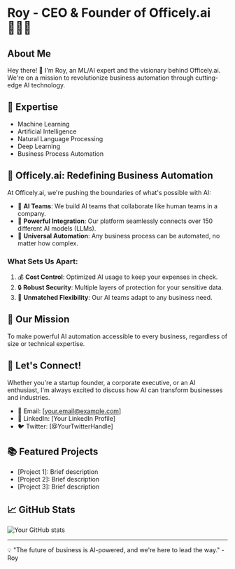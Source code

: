 # Roy - CEO & Founder of Officely.ai 👨‍💼🚀

## About Me
Hey there! 👋 I'm Roy, an ML/AI expert and the visionary behind Officely.ai. We're on a mission to revolutionize business automation through cutting-edge AI technology.

## 🧠 Expertise
- Machine Learning
- Artificial Intelligence
- Natural Language Processing
- Deep Learning
- Business Process Automation

## 🚀 Officely.ai: Redefining Business Automation

At Officely.ai, we're pushing the boundaries of what's possible with AI:

- 🤖 **AI Teams**: We build AI teams that collaborate like human teams in a company.
- 🔗 **Powerful Integration**: Our platform seamlessly connects over 150 different AI models (LLMs).
- 🔄 **Universal Automation**: Any business process can be automated, no matter how complex.

### What Sets Us Apart:

1. 💰 **Cost Control**: Optimized AI usage to keep your expenses in check.
2. 🔒 **Robust Security**: Multiple layers of protection for your sensitive data.
3. 🌟 **Unmatched Flexibility**: Our AI teams adapt to any business need.

## 🎯 Our Mission

To make powerful AI automation accessible to every business, regardless of size or technical expertise.

## 💼 Let's Connect!

Whether you're a startup founder, a corporate executive, or an AI enthusiast, I'm always excited to discuss how AI can transform businesses and industries.

- 📧 Email: [your.email@example.com]
- 🔗 LinkedIn: [Your LinkedIn Profile]
- 🐦 Twitter: [@YourTwitterHandle]

## 📚 Featured Projects

- [Project 1]: Brief description
- [Project 2]: Brief description
- [Project 3]: Brief description

## 📈 GitHub Stats

![Your GitHub stats](https://github-readme-stats.vercel.app/api?username=YourGitHubUsername&show_icons=true&theme=radical)

---

💡 "The future of business is AI-powered, and we're here to lead the way." - Roy

